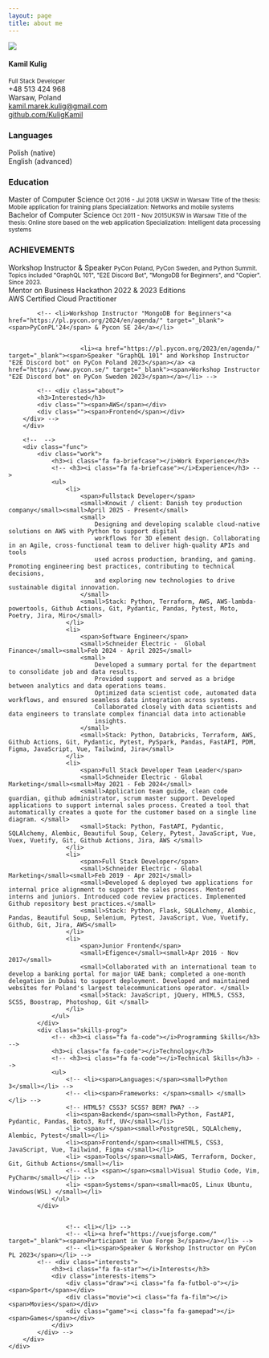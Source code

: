 ```yaml
---
layout: page
title: about me
---
```

<head>
  <link rel="stylesheet" href="style.css">
  <link rel="stylesheet" href="https://fonts.googleapis.com/css?family=Ubuntu">
  <link rel="stylesheet" href="https://cdnjs.cloudflare.com/ajax/libs/font-awesome/4.6.3/css/font-awesome.css">
</head>
<body>
    <div class="resume">
        <div class="base">
            <div class="profile">
                <div class="photo"><img src="assert/cv2.jpeg" /></div>
                <div class="info">
                    <h4 class="name">Kamil Kulig</h4><small class="job">Full Stack Developer</small>
                </div>
            </div>
            <!-- <div class="about"> -->
                <!-- <h3>About me</h3> -->
                <!-- <div> Python Programming Lover </div> -->
                <!-- <div> Team Leader </div>
                <div> Speaker, Workshop Instructor</div> -->
                <!-- <div> Eternal Optimist</div> -->
                <!-- <div> Romantic Programmer </div> -->
                <!-- <div> Sport Freak </div> -->
                <!-- <div>Lego Fanatic</div> -->
            <!-- </div> -->
            <div class="contact">
                <!-- <h3>Contact</h3> -->
                <!-- <div class="call"><i class="fa fa-phone"></i><span>+48 513 424 968</span></div>
                <div class="address"><i class="fa fa-map-marker"></i><span>Warsaw, Poland</span></div>
                <div class="email"><i class="fa fa-envelope"></i><span>kamil.marek.kulig@gmail.com</span></div>
                <div class="website"><a href="https://github.com/KuligKamil" target="_blank"> <i class="fa fa-code"></i><span>github.com/KuligKamil</span></a></div>
                <div class="youtube"><i class="fa fa-youtube"></i><span>Holy Grail - Kamil Kulig</span></div> -->
                <div class="call"><span>+48 513 424 968</span></div>
                <div class="address"><span>Warsaw, Poland</span></div>
                <div class="email"><a href="mailto:kamil.marek.kulig@gmail.com" target="_blank"><span>kamil.marek.kulig@gmail.com</span></a></div>
                <div class="website"><a href="https://github.com/KuligKamil" target="_blank"><span>github.com/KuligKamil</span></a></div>
                <!-- <div class="youtube"><span>Holy Grail - Kamil Kulig</span></div> -->
            </div>
            <div class="about">
                <h3>Languages</h3>
                <div class=""><span>Polish (native)</span></div>
                <div class=""><span>English (advanced)</span></div>
                <!-- <div class=""><span>Spanish (basic)</span></div> -->
            </div>
             <div class="edu education">
                <h3>Education</h3>
                <!-- <ul> -->
                <div><span>Master of Computer Science </span>
                    <small>Oct 2016 - Jul 2018</small>
                    <small>UKSW in Warsaw </small>
                    <!-- <small>Cardinal Stefan Wyszyński University in Warsaw </small> -->
                    <small>Title of the thesis: Mobile application for training plans </small>
                    <!-- <small>Thesis: Mobile application for training plans </small> -->
                    <small>Specialization: Networks and mobile systems </small>
                </div>
                <div><span>Bachelor of Computer Science</span>
                    <small>Oct 2011 - Nov 2015</small><small>UKSW in Warsaw </small>
                    <small>Title of the thesis: Online store based on the web application </small>
                    <!-- <small>Thesis: Online store based on the web application </small> -->
                    <small>Specialization: Intelligent data processing systems </small>
                </div>
                <!-- </ul> -->
            </div>
            <div class="edu education">
                <h3>ACHIEVEMENTS</h3>
                <!-- <ul> -->
                <div><span>Workshop Instructor & Speaker</span>
                    <small></small>
                    <small>PyCon Poland, PyCon Sweden, and Python Summit. Topics included "GraphQL 101", "E2E Discord Bot", "MongoDB for Beginners", and "Copier". Since 2023.</small>
                    <!-- <small>Cardinal Stefan Wyszyński University in Warsaw </small> -->
                    <!-- <small>Title of the thesis: Mobile application for training plans </small> -->
                    <!-- <small>Specialization: Networks and mobile systems </small> -->
                </div>
                <div><span>Mentor on Business Hackathon 2022 & 2023 Editions</span>
                </div>
                <div><span>AWS Certified Cloud Practitioner</span></div>
                <!-- <div><span><a style="display: inline;" href="https://8bitjelly.com/" target="_blank">8bitjelly</a> Developer </span></div> -->
                <!-- </ul> -->
            </div>
            
            <!-- <li>Workshop Instructor "MongoDB for Beginners"<a href="https://pl.pycon.org/2024/en/agenda/" target="_blank"><span>PyConPL'24</span> & Pycon SE 24</a></li>
                        
                       
                        <li><a href="https://pl.pycon.org/2023/en/agenda/" target="_blank"><span>Speaker "GraphQL 101" and Workshop Instructor "E2E Discord bot" on PyCon Poland 2023</span></a> <a href="https://www.pycon.se/" target="_blank"><span>Workshop Instructor "E2E Discord bot" on PyCon Sweden 2023</span></a></li> -->
           
            <!-- <div class="about">
            <h3>Interested</h3>
            <div class=""><span>AWS</span></div>
            <div class=""><span>Frontend</span></div>
        </div> -->
        </div>
        
        <!--  -->
        <div class="func">
            <div class="work">
                <h3><i class="fa fa-briefcase"></i>Work Experience</h3>
                <!-- <h3><i class="fa fa-briefcase"></i>Experience</h3> -->
                <ul>
                    <li>
                        <span>Fullstack Developer</span>
                        <small>Knowit / client: Danish toy production company</small><small>April 2025 - Present</small>
                        <small>
                            Designing and developing scalable cloud-native solutions on AWS with Python to support digital
                            workflows for 3D element design. Collaborating in an Agile, cross-functional team to deliver high-quality APIs and tools
                            used across production, branding, and gaming. Promoting engineering best practices, contributing to technical decisions,
                            and exploring new technologies to drive sustainable digital innovation.
                        </small>
                        <small>Stack: Python, Terraform, AWS, AWS-lambda-powertools, Github Actions, Git, Pydantic, Pandas, Pytest, Moto, Poetry, Jira, Miro</small>
                    </li>
                    <li>
                        <span>Software Engineer</span>
                        <small>Schneider Electric -  Global Finance</small><small>Feb 2024 - April 2025</small>
                        <small>
                            Developed a summary portal for the department to consolidate job and data results.
                            Provided support and served as a bridge between analytics and data operations teams.
                            Optimized data scientist code, automated data workflows, and ensured seamless data integration across systems.
                            Collaborated closely with data scientists and data engineers to translate complex financial data into actionable
                            insights.
                        </small>
                        <small>Stack: Python, Databricks, Terraform, AWS, Github Actions, Git, Pydantic, Pytest, PySpark, Pandas, FastAPI, PDM, Figma, JavaScript, Vue, Tailwind, Jira</small>
                    </li>
                    <li>
                        <span>Full Stack Developer Team Leader</span>
                        <small>Schneider Electric - Global Marketing</small><small>May 2021 - Feb 2024</small>
                        <small>Application team guide, clean code guardian, github administrator, scrum master support. Developed applications to support internal sales process. Created a tool that automatically creates a quote for the customer based on a single line diagram. </small>
                        <small>Stack: Python, FastAPI, Pydantic, SQLAlchemy, Alembic, Beautiful Soup, Celery, Pytest, JavaScript, Vue, Vuex, Vuetify, Git, Github Actions, Jira, AWS </small>
                    </li>
                    <li>
                        <span>Full Stack Developer</span>
                        <small>Schneider Electric - Global Marketing</small><small>Feb 2019 - Apr 2021</small>
                        <small>Developed & deployed two applications for internal price alignment to support the sales process. Mentored interns and juniors. Introduced code review practices. Implemented Github repository best practices.</small>
                        <small>Stack: Python, Flask, SQLAlchemy, Alembic, Pandas, Beautiful Soup, Selenium, Pytest, JavaScript, Vue, Vuetify, Github, Git, Jira, AWS</small>
                    </li>
                    <li>
                        <span>Junior Frontend</span>
                        <small>Efigence</small><small>Apr 2016 - Nov 2017</small>
                        <small>Collaborated with an international team to develop a banking portal for major UAE bank; completed a one-month delegation in Dubai to support deployment. Developed and maintained websites for Poland's largest telecommunications operator. </small>
                        <small>Stack: JavaScript, jQuery, HTML5, CSS3, SCSS, Boostrap, Photoshop, Git </small>
                    </li>
                </ul>
            </div>
            <div class="skills-prog">
                <!-- <h3><i class="fa fa-code"></i>Programming Skills</h3> -->
                <h3><i class="fa fa-code"></i>Technology</h3>
                <!-- <h3><i class="fa fa-code"></i>Technical Skills</h3> -->
                <ul>
                    <!-- <li><span>Languages:</span><small>Python 3</small></li> -->
                    <!-- <li><span>Frameworks: </span><small> </small></li> -->
                    <!-- HTML5? CSS3? SCSS? BEM? PWA? -->
                    <li><span>Backend</span><small>Python, FastAPI, Pydantic, Pandas, Boto3, Ruff, UV</small></li>
                    <li> <span> </span><small>PostgreSQL, SQLAlchemy, Alembic, Pytest</small></li>
                    <li><span>Frontend</span><small>HTML5, CSS3, JavaScript, Vue, Tailwind, Figma </small></li>
                    <li> <span>Tools</span><small>AWS, Terraform, Docker, Git, Github Actions</small></li>
                    <!-- <li> <span></span><small>Visual Studio Code, Vim, PyCharm</small></li> -->
                    <li> <span>Systems</span><small>macOS, Linux Ubuntu, Windows(WSL) </small></li>
                </ul>
            </div>
          
            
                    <!-- <li></li> -->
                    <!-- <li><a href="https://vuejsforge.com/" target="_blank"><span>Participant in Vue Forge 3</span></a></li> -->
                    <!-- <li><span>Speaker & Workshop Instructor on PyCon PL 2023</span></li> -->
            <!-- <div class="interests">
                <h3><i class="fa fa-star"></i>Interests</h3>
                <div class="interests-items">
                    <div class="draw"><i class="fa fa-futbol-o"></i><span>Sport</span></div>
                    <div class="movie"><i class="fa fa-film"></i><span>Movies</span></div>
                    <div class="game"><i class="fa fa-gamepad"></i><span>Games</span></div>
                </div>
            </div> -->
        </div>
    </div>
</body>